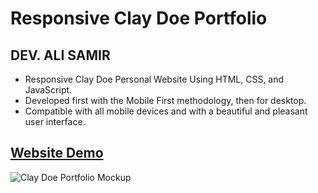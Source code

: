 # Responsive Clay Doe Portfolio

## DEV. ALI SAMIR

- Responsive Clay Doe Personal Website Using HTML, CSS, and JavaScript.
- Developed first with the Mobile First methodology, then for desktop.
- Compatible with all mobile devices and with a beautiful and pleasant user interface.

## [Website Demo](https://alisamirali.github.io/Clay-Doe-Portfolio/)


![Clay Doe Portfolio Mockup](https://user-images.githubusercontent.com/62913154/176535450-5aa664d4-a78d-43ae-8e1b-248e4597edfd.png)
